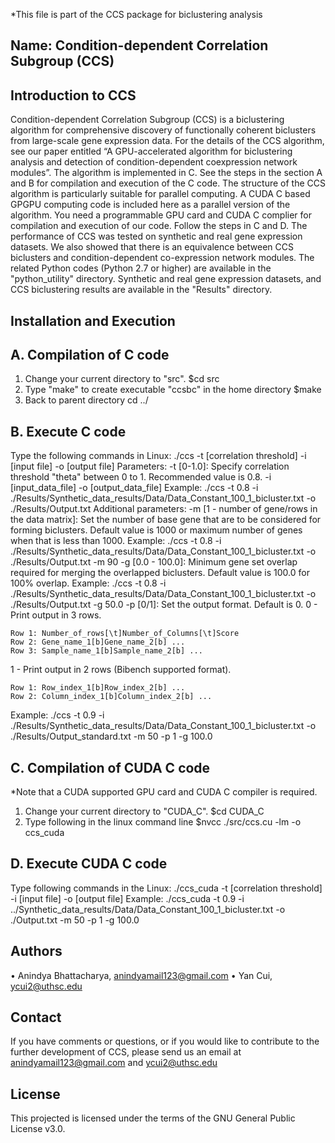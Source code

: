 *This file is part of the CCS package for biclustering analysis

Name: Condition-dependent Correlation Subgroup (CCS)
-----------------------------------------------------

Introduction to CCS
------------------------
Condition-dependent Correlation Subgroup (CCS) is a biclustering algorithm for comprehensive discovery of functionally coherent biclusters from large-scale gene expression data. For the details of the CCS algorithm, see our paper entitled “A GPU-accelerated algorithm for biclustering analysis and detection of condition-dependent coexpression network modules”. The algorithm is implemented in C. See the steps in the section A and B for compilation and execution of the C code.
The structure of the CCS algorithm is particularly suitable for parallel computing. A CUDA C based GPGPU computing code is included here as a parallel version of the algorithm. You need a programmable GPU card and CUDA C complier for compilation and execution of our code. Follow the steps in C and D.
The performance of CCS was tested on synthetic and real gene expression datasets. We also showed that there is an equivalence between CCS biclusters and condition-dependent co-expression network modules. The related Python codes (Python 2.7 or higher) are available in the "python_utility" directory.
Synthetic and real gene expression datasets, and CCS biclustering results are available in the "Results" directory.


Installation and Execution
--------------------------

A. Compilation of C code
------------------------
1.	Change your current directory to "src". $cd src
2.	Type "make" to create executable "ccsbc" in the home directory $make
3.	Back to parent directory cd ../

B. Execute C code
-----------------
Type the following commands in Linux:
./ccs -t [correlation threshold] -i [input file] -o [output file]
Parameters:
-t [0-1.0]: Specify correlation threshold "theta" between 0 to 1. Recommended value is 0.8. -i [input_data_file] -o [output_data_file]
Example: 
./ccs -t 0.8 -i ./Results/Synthetic_data_results/Data/Data_Constant_100_1_bicluster.txt -o ./Results/Output.txt
Additional parameters:
-m [1 - number of gene/rows in the data matrix]: Set the number of base gene that are to be considered for forming biclusters. Default value is 1000 or maximum number of genes when that is less than 1000.
Example: 
./ccs -t 0.8 -i ./Results/Synthetic_data_results/Data/Data_Constant_100_1_bicluster.txt -o ./Results/Output.txt -m 90
-g [0.0 - 100.0]: Minimum gene set overlap required for merging the overlapped biclusters. Default value is 100.0 for 100% overlap.
Example: 
./ccs -t 0.8 -i ./Results/Synthetic_data_results/Data/Data_Constant_100_1_bicluster.txt -o ./Results/Output.txt -g 50.0
-p [0/1]: Set the output format. Default is 0.
0 - Print output in 3 rows. 

    Row 1: Number_of_rows[\t]Number_of_Columns[\t]Score   
    Row 2: Gene_name_1[b]Gene_name_2[b] ...    
    Row 3: Sample_name_1[b]Sample_name_2[b] ... 

1 - Print output in 2 rows (Bibench supported format). 

    Row 1: Row_index_1[b]Row_index_2[b] ...    
    Row 2: Column_index_1[b]Column_index_2[b] ...     

Example: 
./ccs -t 0.9 -i ./Results/Synthetic_data_results/Data/Data_Constant_100_1_bicluster.txt -o ./Results/Output_standard.txt -m 50 -p 1 -g 100.0

C. Compilation of CUDA C code
------------------------------
*Note that a CUDA supported GPU card and CUDA C compiler is required.
1.	Change your current directory to "CUDA_C". $cd CUDA_C
2.	Type following in the linux command line $nvcc ./src/ccs.cu -lm -o ccs_cuda

D. Execute CUDA C code
-----------------------
Type following commands in the Linux: 
./ccs_cuda -t [correlation threshold] -i [input file] -o [output file]
Example: 
./ccs_cuda -t 0.9 -i ../Synthetic_data_results/Data/Data_Constant_100_1_bicluster.txt -o ./Output.txt -m 50 -p 1 -g 100.0


Authors
-------------------------------------------------
•	Anindya Bhattacharya, anindyamail123@gmail.com
•	Yan Cui, ycui2@uthsc.edu

Contact
-------------
If you have comments or questions, or if you would like to contribute to the further development of CCS, please send us an email at anindyamail123@gmail.com and ycui2@uthsc.edu

License
------------
This projected is licensed under the terms of the GNU General Public License v3.0.
